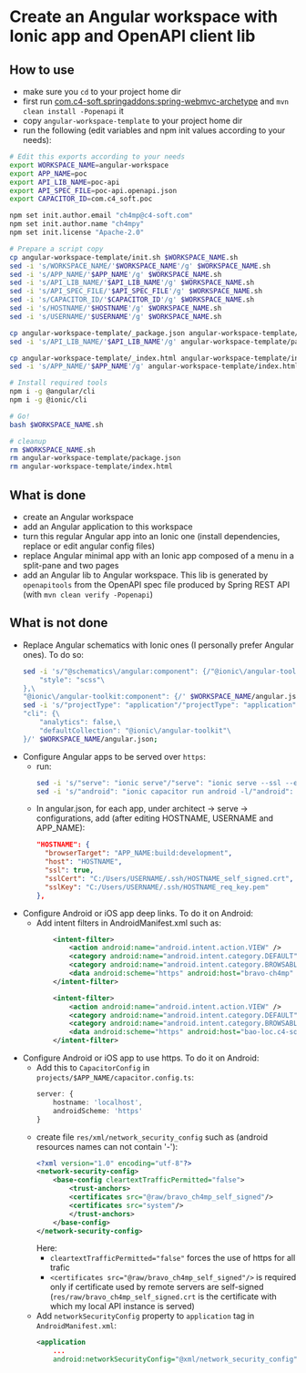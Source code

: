 # Create an Angular workspace with Ionic app and OpenAPI client lib

## How to use
- make sure you `cd` to your project home dir
- first run [com.c4-soft.springaddons:spring-webmvc-archetype](https://github.com/ch4mpy/spring-addons/tree/master/spring-webmvc-archetype) and `mvn clean install -Popenapi` it
- copy `angular-workspace-template` to your project home dir
- run the following (edit variables and npm init values according to your needs):
``` bash
# Edit this exports according to your needs
export WORKSPACE_NAME=angular-workspace
export APP_NAME=poc
export API_LIB_NAME=poc-api
export API_SPEC_FILE=poc-api.openapi.json
export CAPACITOR_ID=com.c4_soft.poc

npm set init.author.email "ch4mp@c4-soft.com"
npm set init.author.name "ch4mpy"
npm set init.license "Apache-2.0"

# Prepare a script copy
cp angular-workspace-template/init.sh $WORKSPACE_NAME.sh
sed -i 's/WORKSPACE_NAME/'$WORKSPACE_NAME'/g' $WORKSPACE_NAME.sh
sed -i 's/APP_NAME/'$APP_NAME'/g' $WORKSPACE_NAME.sh
sed -i 's/API_LIB_NAME/'$API_LIB_NAME'/g' $WORKSPACE_NAME.sh
sed -i 's/API_SPEC_FILE/'$API_SPEC_FILE'/g' $WORKSPACE_NAME.sh
sed -i 's/CAPACITOR_ID/'$CAPACITOR_ID'/g' $WORKSPACE_NAME.sh
sed -i 's/HOSTNAME/'$HOSTNAME'/g' $WORKSPACE_NAME.sh
sed -i 's/USERNAME/'$USERNAME'/g' $WORKSPACE_NAME.sh

cp angular-workspace-template/_package.json angular-workspace-template/package.json
sed -i 's/API_LIB_NAME/'$API_LIB_NAME'/g' angular-workspace-template/package.json

cp angular-workspace-template/_index.html angular-workspace-template/index.html
sed -i 's/APP_NAME/'$APP_NAME'/g' angular-workspace-template/index.html

# Install required tools
npm i -g @angular/cli
npm i -g @ionic/cli

# Go!
bash $WORKSPACE_NAME.sh

# cleanup
rm $WORKSPACE_NAME.sh
rm angular-workspace-template/package.json
rm angular-workspace-template/index.html
```

## What is done
- create an Angular workspace
- add an Angular application to this workspace
- turn this regular Angular app into an Ionic one (install dependencies, replace or edit angular config files)
- replace Angular minimal app with an Ionic app composed of a menu in a split-pane and two pages
- add an Angular lib to Angular workspace. This lib is generated by `openapitools` from the OpenAPI spec file produced by Spring REST API (with `mvn clean verify -Popenapi`)

## What is **not** done
- Replace Angular schematics with Ionic ones (I personally prefer Angular ones). To do so:
  ```bash
  sed -i 's/"@schematics\/angular:component": {/"@ionic\/angular-toolkit:page": {\
      "style": "scss"\
  },\
  "@ionic\/angular-toolkit:component": {/' $WORKSPACE_NAME/angular.json;
  sed -i 's/"projectType": "application"/"projectType": "application",\
  "cli": {\
      "analytics": false,\
      "defaultCollection": "@ionic\/angular-toolkit"\
  }/' $WORKSPACE_NAME/angular.json;
  ```
- Configure Angular apps to be served over `https`:
  - run:
    ```bash
    sed -i 's/"serve": "ionic serve"/"serve": "ionic serve --ssl --external --public-host='$HOSTNAME' -c='$HOSTNAME'"/' projects/$APP_NAME/package.json
    sed -i 's/"android": "ionic capacitor run android -l/"android": "ionic capacitor run android -l --ssl --external --public-host='$HOSTNAME' -c='$HOSTNAME'/' projects/$APP_NAME/package.json
    ```
  - In angular.json, for each app, under architect -> serve -> configurations, add (after editing HOSTNAME, USERNAME and APP_NAME):
    ```json
    "HOSTNAME": {
      "browserTarget": "APP_NAME:build:development",
      "host": "HOSTNAME",
      "ssl": true,
      "sslCert": "C:/Users/USERNAME/.ssh/HOSTNAME_self_signed.crt",
      "sslKey": "C:/Users/USERNAME/.ssh/HOSTNAME_req_key.pem"
    },
    ```
- Configure Android or iOS app deep links.
  To do it on Android:
  - Add intent filters in AndroidManifest.xml such as: 
    ``` xml
        <intent-filter>
            <action android:name="android.intent.action.VIEW" />
            <category android:name="android.intent.category.DEFAULT" />
            <category android:name="android.intent.category.BROWSABLE" />
            <data android:scheme="https" android:host="bravo-ch4mp" android:port="8100" />
        </intent-filter>

        <intent-filter>
            <action android:name="android.intent.action.VIEW" />
            <category android:name="android.intent.category.DEFAULT" />
            <category android:name="android.intent.category.BROWSABLE" />
            <data android:scheme="https" android:host="bao-loc.c4-soft.com" />
        </intent-filter>
    ```
- Configure Android or iOS app to use https.
  To do it on Android:
  - Add this to `CapacitorConfig` in `projects/$APP_NAME/capacitor.config.ts`: 
    ```typescript
    server: {
        hostname: 'localhost',
        androidScheme: 'https'
    }
    ```
  - create file `res/xml/network_security_config` such as (android resources names can not contain '-'):
    ```xml
    <?xml version="1.0" encoding="utf-8"?>
    <network-security-config>
        <base-config cleartextTrafficPermitted="false">
            <trust-anchors>
            <certificates src="@raw/bravo_ch4mp_self_signed"/>
            <certificates src="system"/>
            </trust-anchors>
        </base-config>
    </network-security-config>
    ```
    Here:
    - `cleartextTrafficPermitted="false"` forces the use of https for all trafic
    - `<certificates src="@raw/bravo_ch4mp_self_signed"/>` is required only if certificate used by remote servers are self-signed (`res/raw/bravo_ch4mp_self_signed.crt` is the certificate with which my local API instance is served)
  - Add `networkSecurityConfig` property to `application` tag in `AndroidManifest.xml`: 
    ```xml
    <application
        ...
        android:networkSecurityConfig="@xml/network_security_config">
    ```